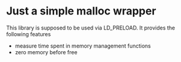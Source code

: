 # Just a simple malloc wrapper

This library is supposed to be used via LD_PRELOAD. It provides the following features

* measure time spent in memory management functions
* zero memory before free
